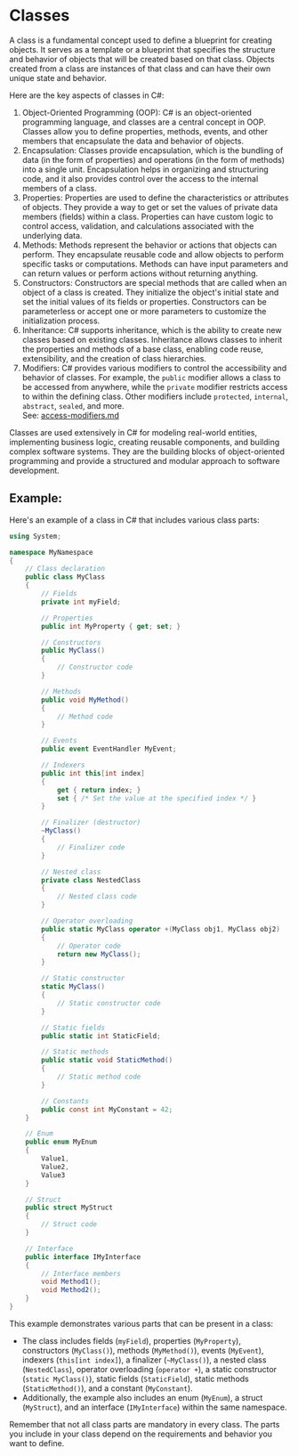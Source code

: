 # Classes

A class is a fundamental concept used to define a blueprint for creating objects. It serves as a template or a blueprint that specifies the structure and behavior of objects that will be created based on that class. Objects created from a class are instances of that class and can have their own unique state and behavior.

Here are the key aspects of classes in C#:

1. Object-Oriented Programming (OOP): C# is an object-oriented programming language, and classes are a central concept in OOP. Classes allow you to define properties, methods, events, and other members that encapsulate the data and behavior of objects.
2. Encapsulation: Classes provide encapsulation, which is the bundling of data (in the form of properties) and operations (in the form of methods) into a single unit. Encapsulation helps in organizing and structuring code, and it also provides control over the access to the internal members of a class.
3. Properties: Properties are used to define the characteristics or attributes of objects. They provide a way to get or set the values of private data members (fields) within a class. Properties can have custom logic to control access, validation, and calculations associated with the underlying data.
4. Methods: Methods represent the behavior or actions that objects can perform. They encapsulate reusable code and allow objects to perform specific tasks or computations. Methods can have input parameters and can return values or perform actions without returning anything.
5. Constructors: Constructors are special methods that are called when an object of a class is created. They initialize the object's initial state and set the initial values of its fields or properties. Constructors can be parameterless or accept one or more parameters to customize the initialization process.
6. Inheritance: C# supports inheritance, which is the ability to create new classes based on existing classes. Inheritance allows classes to inherit the properties and methods of a base class, enabling code reuse, extensibility, and the creation of class hierarchies.
7. Modifiers: C# provides various modifiers to control the accessibility and behavior of classes. For example, the `public` modifier allows a class to be accessed from anywhere, while the `private` modifier restricts access to within the defining class. Other modifiers include `protected`, `internal`, `abstract`, `sealed`, and more. \
   See: [access-modifiers.md](variables/access-modifiers.md "mention")

Classes are used extensively in C# for modeling real-world entities, implementing business logic, creating reusable components, and building complex software systems. They are the building blocks of object-oriented programming and provide a structured and modular approach to software development.

## Example:

Here's an example of a class in C# that includes various class parts:

```csharp
using System;

namespace MyNamespace
{
    // Class declaration
    public class MyClass
    {
        // Fields
        private int myField;

        // Properties
        public int MyProperty { get; set; }

        // Constructors
        public MyClass()
        {
            // Constructor code
        }

        // Methods
        public void MyMethod()
        {
            // Method code
        }

        // Events
        public event EventHandler MyEvent;

        // Indexers
        public int this[int index]
        {
            get { return index; }
            set { /* Set the value at the specified index */ }
        }

        // Finalizer (destructor)
        ~MyClass()
        {
            // Finalizer code
        }

        // Nested class
        private class NestedClass
        {
            // Nested class code
        }

        // Operator overloading
        public static MyClass operator +(MyClass obj1, MyClass obj2)
        {
            // Operator code
            return new MyClass();
        }

        // Static constructor
        static MyClass()
        {
            // Static constructor code
        }

        // Static fields
        public static int StaticField;

        // Static methods
        public static void StaticMethod()
        {
            // Static method code
        }

        // Constants
        public const int MyConstant = 42;
    }

    // Enum
    public enum MyEnum
    {
        Value1,
        Value2,
        Value3
    }

    // Struct
    public struct MyStruct
    {
        // Struct code
    }

    // Interface
    public interface IMyInterface
    {
        // Interface members
        void Method1();
        void Method2();
    }
}
```

This example demonstrates various parts that can be present in a class:

* The class includes fields (`myField`), properties (`MyProperty`), constructors (`MyClass()`), methods (`MyMethod()`), events (`MyEvent`), indexers (`this[int index]`), a finalizer (`~MyClass()`), a nested class (`NestedClass`), operator overloading (`operator +`), a static constructor (`static MyClass()`), static fields (`StaticField`), static methods (`StaticMethod()`), and a constant (`MyConstant`).
* Additionally, the example also includes an enum (`MyEnum`), a struct (`MyStruct`), and an interface (`IMyInterface`) within the same namespace.

Remember that not all class parts are mandatory in every class. The parts you include in your class depend on the requirements and behavior you want to define.
